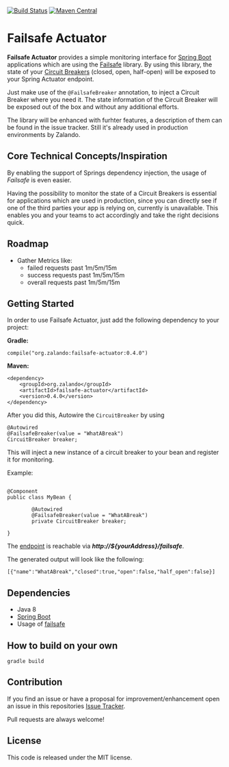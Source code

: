 [![Build Status](https://travis-ci.org/zalando-incubator/failsafe-actuator.svg?branch=master)](https://travis-ci.org/zalando-incubator/failsafe-actuator)
[![Maven Central](https://img.shields.io/maven-central/v/org.zalando/failsafe-actuator.svg)](https://maven-badges.herokuapp.com/maven-central/org.zalando/failsafe-actuator)

# Failsafe Actuator

**Failsafe Actuator** provides a simple monitoring interface for [Spring Boot](https://projects.spring.io/spring-boot/) applications which are using the [Failsafe](https://github.com/jhalterman/failsafe) library. 
By using this library, the state of your [Circuit Breakers](http://martinfowler.com/bliki/CircuitBreaker.html) (closed, open, half-open) will be exposed to your Spring Actuator endpoint.

Just make use of the `@FailsafeBreaker` annotation, to inject a Circuit Breaker where you need it. The state information of the Circuit Breaker will be exposed out of the box and without any additional efforts.


The library will be enhanced with furhter features, a description of them can be found in the issue tracker. Still it's already used in production environments by Zalando.

## Core Technical Concepts/Inspiration

By enabling the support of Springs dependency injection, the usage of *Failsafe* is even easier. 

Having the possibility to monitor the state of a Circuit Breakers is essential for applications which are used in production, since you can directly see if one of the third parties your app is relying on, currently is unavailable. This enables you and your teams to act accordingly and take the right decisions quick.

## Roadmap

* Gather Metrics like:
    * failed requests past 1m/5m/15m
    * success requests past 1m/5m/15m
    * overall requests past 1m/5m/15m

## Getting Started

In order to use Failsafe Actuator, just add the following dependency to your project:


**Gradle:**
```
compile("org.zalando:failsafe-actuator:0.4.0")
```

**Maven:**
```
<dependency>
    <groupId>org.zalando</groupId>
    <artifactId>failsafe-actuator</artifactId>
    <version>0.4.0</version>
</dependency>
```

After you did this, Autowire the `CircuitBreaker` by using 

```
@Autowired
@FailsafeBreaker(value = "WhatABreak")
CircuitBreaker breaker;
```

This will inject a new instance of a circuit breaker to your bean and register it for monitoring.

Example:

```

@Component
public class MyBean {
    
        @Autowired
        @FailsafeBreaker(value = "WhatABreak")
        private CircuitBreaker breaker;
        
}
```

The [endpoint](http://docs.spring.io/spring-boot/docs/current/reference/html/production-ready-endpoints.html) is reachable via _**http://${yourAddress}/failsafe**_.

The generated output will look like the following:

```
[{"name":"WhatABreak","closed":true,"open":false,"half_open":false}]
```

## Dependencies
* Java 8
* [Spring Boot](http://projects.spring.io/spring-boot/) 
* Usage of [failsafe](https://github.com/jhalterman/failsafe)


## How to build on your own

```
gradle build
```

## Contribution

If you find an issue or have a proposal for improvement/enhancement open an issue in this repositories [Issue Tracker](https://github.com/zalando-incubator/failsafe-actuator/issues).

Pull requests are always welcome!

## License

This code is released under the MIT license.